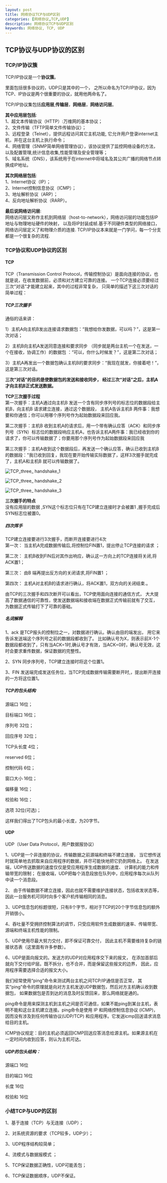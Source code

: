 ```yaml
---
layout: post
title: 网络协议TCP与UDP区别
categories: [网络协议,TCP,UDP]
description: 网络协议TCP与UDP区别
keywords: 网络协议, TCP, UDP
---
```


## TCP协议与UDP协议的区别

### TCP/IP协议簇

TCP/IP协议是一个**协议簇**。  

里面包括很多协议的，UDP只是其中的一个， 之所以命名为TCP/IP协议，因为TCP、IP协议是两个很重要的协议，就用他两命名了。  


TCP/IP协议集包括**应用层**,**传输层**，**网络层**，**网络访问层**。

**其中应用层包括**:  
1、超文本传输协议（HTTP）:万维网的基本协议；  
2、文件传输（TFTP简单文件传输协议）；  
3、远程登录（Telnet），提供远程访问其它主机功能, 它允许用户登录internet主机，并在这台主机上执行命令；  
4、网络管理（SNMP简单网络管理协议），该协议提供了监控网络设备的方法， 以及配置管理,统计信息收集,性能管理及安全管理等；  
5、域名系统（DNS），该系统用于在internet中将域名及其公共广播的网络节点转换成IP地址。  

**其次网络层包括**:  
1、Internet协议（IP）；  
2、Internet控制信息协议（ICMP）；  
3、地址解析协议（ARP）；  
4、反向地址解析协议（RARP）。  

**最后说网络访问层**:  
网络访问层又称作主机到网络层（host-to-network），网络访问层的功能包括IP地址与物理地址硬件的映射， 以及将IP封装成帧.基于不同硬件类型的网络接口，网络访问层定义了和物理介质的连接. TCP/IP协议本来就是一门学问，每一个分支都是一个很复杂的流程.


### TCP协议和UDP协议的区别

#### TCP
TCP（Transmission Control Protocol，传输控制协议）是面向连接的协议，也就是说，在收发数据前，必须和对方建立可靠的连接。 一个TCP连接必须要经过三次“对话”才能建立起来，其中的过程非常复杂， 只简单的描述下这三次对话的简单过程：

##### TCP三次握手

通俗的话来讲：  

1）主机A向主机B发出连接请求数据包：“我想给你发数据，可以吗？”，这是第一次对话；

2）主机B向主机A发送同意连接和要求同步 （同步就是两台主机一个在发送，一个在接收，协调工作）的数据包 ：“可以，你什么时候发？”，这是第二次对话；

3）主机A再发出一个数据包确认主机B的要求同步：“我现在就发，你接着吧！”， 这是第三次对话。

**三次“对话”的目的是使数据包的发送和接收同步， 经过三次“对话”之后，主机A才向主机B正式发送数据。**

**TCP三次握手过程**  
第一次握手：主机A通过向主机B 发送一个含有同步序列号的标志位的数据段给主机B，向主机B 请求建立连接，通过这个数据段， 主机A告诉主机B 两件事：我想要和你通信；你可以用哪个序列号作为起始数据段来回应我。

第二次握手：主机B 收到主机A的请求后，用一个带有确认应答（ACK）和同步序列号（SYN）标志位的数据段响应主机A，也告诉主机A两件事：我已经收到你的请求了，你可以传输数据了；你要用那个序列号作为起始数据段来回应我

第三次握手：主机A收到这个数据段后，再发送一个确认应答，确认已收到主机B 的数据段："我已收到回复，我现在要开始传输实际数据了，这样3次握手就完成了，主机A和主机B 就可以传输数据了。

![TCP_three_ handshake_1](/images/posts/TCP_three_handshake_1.png)

![TCP_three_ handshake_2](/images/posts/TCP_three_handshake_2.png)

![TCP_three_ handshake_3](/images/posts/TCP_three_handshake_3.png)

**三次握手的特点**  
没有应用层的数据 ,SYN这个标志位只有在TCP建立连接时才会被置1 ,握手完成后SYN标志位被置0。

##### 四次挥手

TCP建立连接要进行3次握手，而断开连接要进行4次  
第一次： 当主机A完成数据传输后,将控制位FIN置1，提出停止TCP连接的请求 ；  

第二次： 主机B收到FIN后对其作出响应，确认这一方向上的TCP连接将关闭,将ACK置1；  

第三次： 由B 端再提出反方向的关闭请求,将FIN置1 ；  

第四次： 主机A对主机B的请求进行确认，将ACK置1，双方向的关闭结束.。  


由TCP的三次握手和四次断开可以看出，TCP使用面向连接的通信方式， 大大提高了数据通信的可靠性，使发送数据端和接收端在数据正式传输前就有了交互， 为数据正式传输打下了可靠的基础。

##### 名词解释
1、ack 是TCP报头的控制位之一，对数据进行确认。确认由目的端发出， 用它来告诉发送端这个序列号之前的数据段都收到了。 比如确认号为X，则表示前X-1个数据段都收到了，只有当ACK=1时,确认号才有效，当ACK=0时，确认号无效，这时会要求重传数据，保证数据的完整性。

2、SYN 同步序列号，TCP建立连接时将这个位置1。

3、FIN 发送端完成发送任务位，当TCP完成数据传输需要断开时,，提出断开连接的一方将这位置1。

##### TCP的包头结构
源端口 16位；

目标端口 16位；

序列号 32位；

回应序号 32位；

TCP头长度 4位；

reserved 6位；

控制代码 6位；

窗口大小 16位；

偏移量 16位；

校验和 16位；

选项 32位(可选)；

这样我们得出了TCP包头的最小长度，为20字节。

#### UDP
UDP（User Data Protocol，用户数据报协议）

1、UDP是一个非连接的协议，传输数据之前源端和终端不建立连接， 当它想传送时就简单地去抓取来自应用程序的数据，并尽可能快地把它扔到网络上。 在发送端，UDP传送数据的速度仅仅是受应用程序生成数据的速度、 计算机的能力和传输带宽的限制； 在接收端，UDP把每个消息段放在队列中，应用程序每次从队列中读一个消息段。

2、 由于传输数据不建立连接，因此也就不需要维护连接状态，包括收发状态等， 因此一台服务机可同时向多个客户机传输相同的消息。

3、UDP信息包的标题很短，只有8个字节，相对于TCP的20个字节信息包的额外开销很小。

4、吞吐量不受拥挤控制算法的调节，只受应用软件生成数据的速率、传输带宽、 源端和终端主机性能的限制。

5、UDP使用尽最大努力交付，即不保证可靠交付， 因此主机不需要维持复杂的链接状态表（这里面有许多参数）。

6、UDP是面向报文的。发送方的UDP对应用程序交下来的报文， 在添加首部后就向下交付给IP层。既不拆分，也不合并，而是保留这些报文的边界， 因此，应用程序需要选择合适的报文大小。


我们经常使用“ping”命令来测试两台主机之间TCP/IP通信是否正常， 其实“ping”命令的原理就是向对方主机发送UDP数据包，然后对方主机确认收到数据包， 如果数据包是否到达的消息及时反馈回来，那么网络就是通的。

ping命令是用来探测主机到主机之间是否可通信，如果不能ping到某台主机，表明不能和这台主机建立连接。ping命令是使用 IP 和网络控制信息协议 (ICMP)，因而没有涉及到任何传输协议(UDP/TCP) 和应用程序。它发送icmp回送请求消息给目的主机。

ICMP协议规定：目的主机必须返回ICMP回送应答消息给源主机。如果源主机在一定时间内收到应答，则认为主机可达。

##### UDP的包头结构：
源端口 16位

目的端口 16位

长度 16位

校验和 16位

### 小结TCP与UDP的区别
1、基于连接（TCP）与无连接（UDP）；

2、对系统资源的要求（TCP较多，UDP少）；

3、UDP程序结构较简单；

4、流模式与数据报模式 ；

5、TCP保证数据正确性，UDP可能丢包；

6、TCP保证数据顺序，UDP不保证。